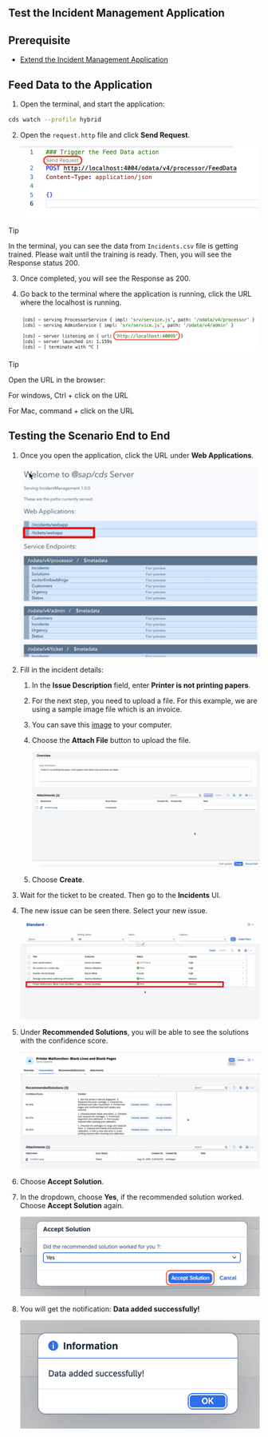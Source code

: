## Test the Incident Management Application

## Prerequisite

- [Extend the Incident Management Application](./extend-service.md)

## Feed Data to the Application

1. Open the terminal, and start the application:

```sh
cds watch --profile hybrid
```

2. Open the `request.http` file and click **Send Request**.

    ![request](../images/extend-service/send-req.png)

> [!Tip]
> In the terminal, you can see the data from `Incidents.csv` file is getting trained. Please wait until the training is ready. Then, you will see the Response status 200. 

3. Once completed, you will see the Response as 200.

4. Go back to the terminal where the application is running, click the URL where the localhost is running.

    ![terminal](../images/extend-service/localhost.png)

> [!Tip]
> Open the URL in the browser:
>
> For windows, Ctrl + click on the URL
>
> For Mac, command + click on the URL

## Testing the Scenario End to End

1. Once you open the application, click the URL under **Web Applications**.

    ![webapp](../images/teste2e/open-webapp.png)

2. Fill in the incident details:

    1. In the **Issue Description** field, enter **Printer is not printing papers**.
    2. For the next step, you need to upload a file. For this example, we are using a sample image file which is an invoice. 
    3. You can save this [image](../images/teste2e/issueTicket.png) to your computer.
    4. Choose the **Attach File** button to upload the file.

        ![testing](../images/teste2e/createTicket.png)

    5. Choose **Create**.

3. Wait for the ticket to be created. Then go to the **Incidents** UI.
4. The new issue can be seen there. Select your new issue.

    <img src="../images/teste2e/newIssueCreated.png"/>

5. Under **Recommended Solutions**, you will be able to see the solutions with the confidence score.

    ![testing](../images/teste2e/recommendedSol.png)

6. Choose **Accept Solution**.

7. In the dropdown, choose **Yes**, if the recommended solution worked. Choose **Accept Solution** again.

    ![testing](../images/teste2e/accept2.png)

8. You will get the notification: **Data added successfully!**

    ![testing](../images/teste2e/data-saved.png)
